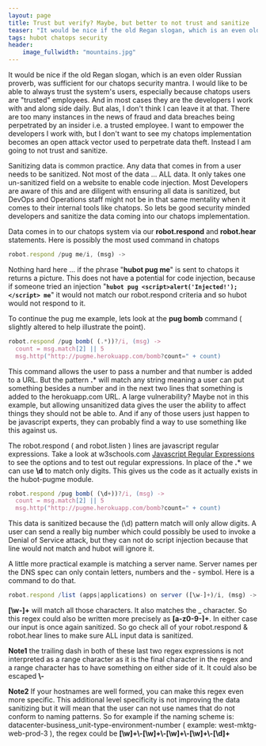 ```yaml
---
layout: page
title: Trust but verify? Maybe, but better to not trust and sanitize
teaser: "It would be nice if the old Regan slogan, which is an even older Russian proverb, was sufficient for our chatops security mantra.  I would like to be able to always trust the system's users, especially because chatops users are trusted employees."
tags: hubot chatops security
header:
    image_fullwidth: "mountains.jpg"
---
```


It would be nice if the old Regan slogan, which is an even older Russian proverb, was sufficient for our chatops security mantra.  I would like to be able to always trust the system's users, especially because chatops users are "trusted" employees.  And in most cases they are the developers I work with and along side daily.   But alas, I don't think I can leave it at that.  There are too many instances in the news of fraud and data breaches being perpetrated by an insider i.e. a trusted employee.   I want to empower the developers I work with, but I don't want to see my chatops implementation becomes an open attack vector used to perpetrate data theft.    Instead I am going to not trust and sanitize.

Sanitizing data is common practice.  Any data that comes in from a user needs to be sanitized.  Not most of the data ... ALL data.   It only takes one un-sanitized field on a website to enable code injection.  Most Developers are aware of this and are diligent with ensuring all data is sanitized, but DevOps and Operations staff might not be in that same mentality when it comes to their internal tools like chatops.   So lets be good security minded developers and sanitize the data coming into our chatops implementation.

Data comes in to our chatops system via our **robot.respond** and **robot.hear** statements. Here is possibly the most used command in chatops

```javascript
robot.respond /pug me/i, (msg) ->
```

Nothing hard here ... if the phrase "**hubot pug me**" is sent to chatops it returns a picture.  This does not have a potential for code injection, because if someone tried an injection "**`hubot pug <script>alert('Injected!');</script> me`**" it would not match our robot.respond criteria and so hubot would not respond to it.

To continue the pug me example, lets look at the **pug bomb** command ( slightly altered to help illustrate the point).

```javascript
robot.respond /pug bomb( (.*))?/i, (msg) ->
  count = msg.match[2] || 5
  msg.http("http://pugme.herokuapp.com/bomb?count=" + count)
```

This command allows the user to pass a number and that number is added to a URL.  But the pattern **.*** will match any string meaning a user can put something besides a number and in the next two lines that something is added to the herokuapp.com URL.   A large vulnerability?  Maybe not in this example, but allowing unsanitized data gives the user the ability to affect things they should not be able to.   And if any of those users just happen to be javascript experts, they can probably find a way to use something like this against us.

The robot.respond ( and robot.listen ) lines are javascript regular expressions.  Take a look at w3schools.com  [Javascript Regular Expressions](http://www.w3schools.com/jsref/jsref_obj_regexp.asp) to see the options and to test out regular expressions.  In place of the **.*** we can use **\d** to match only digits.  This gives us the code as it actually exists in the hubot-pugme module.

```javascript
robot.respond /pug bomb( (\d+))?/i, (msg) ->
  count = msg.match[2] || 5
  msg.http("http://pugme.herokuapp.com/bomb?count=" + count)
```

This data is sanitized because the (\d) pattern match will only allow digits.  A user can send a really big number which could possibly be used to invoke a Denial of Service attack, but they can not do script injection because that line would not match and hubot will ignore it.

A little more practical example is matching a server name.  Server names per the DNS spec can only contain letters, numbers and the - symbol.  Here is a command to do that.

```javascript
robot.respond /list (apps|applications) on server ([\w-]+)/i, (msg) ->
```

**[\w-]+** will match all those characters.  It also matches the _ character.  So this regex could also be written more precisely as **[a-z0-9-]+**.  In either case our input is once again sanitized.   So go check all of your robot.respond & robot.hear lines to make sure ALL input data is sanitized.


**Note1** the trailing dash in both of these last two regex expressions is not interpreted as a range character as it is the final character in the regex and a range character has to have something on either side of it.  It could also be escaped **\\-**

**Note2**  If your hostnames are well formed, you can make this regex even more specific.  This additional level specificity is not improving the data sanitizing but it will mean that the user can not use names that do not conform to naming patterns.  So for example if the naming scheme is:  datacenter-business_unit-type-environment-number ( example: west-mktg-web-prod-3 ), the regex could be **[\w]+\\-[\w]+\\-[\w]+\\-[\w]+\\-[\d]+**
